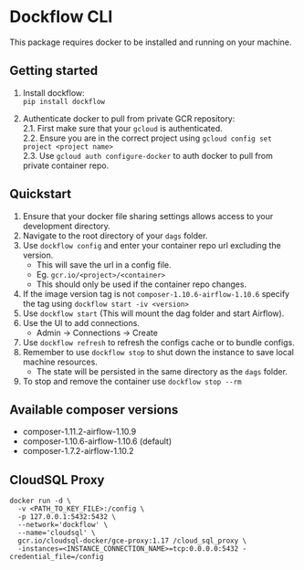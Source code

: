 # Dockflow CLI
This package requires docker to be installed and running on your machine.
## Getting started

1. Install dockflow:  
   `pip install dockflow`

2. Authenticate docker to pull from private GCR repository:  
   2.1. First make sure that your `gcloud` is authenticated.  
   2.2. Ensure you are in the correct project using `gcloud config set project <project name>`  
   2.3. Use `gcloud auth configure-docker` to auth docker to pull from private container repo.  

## Quickstart
1. Ensure that your docker file sharing settings allows access to your development directory.
2. Navigate to the root directory of your ```dags``` folder.
3. Use `dockflow config` and enter your container repo url excluding the version.
    - This will save the url in a config file.
    - Eg. `gcr.io/<project>/<container>`
    - This should only be used if the container repo changes.
4. If the image version tag is not `composer-1.10.6-airflow-1.10.6` specify the tag using `dockflow start -iv <version>`
5. Use `dockflow start` (This will mount the dag folder and start Airflow).
6. Use the UI to add connections.
    - Admin -> Connections -> Create
7. Use `dockflow refresh` to refresh the configs cache or to bundle configs.
8. Remember to use `dockflow stop` to shut down the instance to save local machine resources.
    - The state will be persisted in the same directory as the `dags` folder.
9. To stop and remove the container use `dockflow stop --rm`

## Available composer versions

- composer-1.11.2-airflow-1.10.9
- composer-1.10.6-airflow-1.10.6 (default)
- composer-1.7.2-airflow-1.10.2

## CloudSQL Proxy

```
docker run -d \
  -v <PATH_TO_KEY_FILE>:/config \
  -p 127.0.0.1:5432:5432 \
  --network='dockflow' \
  --name='cloudsql' \
  gcr.io/cloudsql-docker/gce-proxy:1.17 /cloud_sql_proxy \
  -instances=<INSTANCE_CONNECTION_NAME>=tcp:0.0.0.0:5432 -credential_file=/config
```
